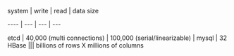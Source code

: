
system | write | read | data size

---- | --- | --- | ---

etcd | 40,000 (multi connections) | 100,000 (serial/linearizable) |
mysql |  32
HBase ||| billions of rows X millions of columns
